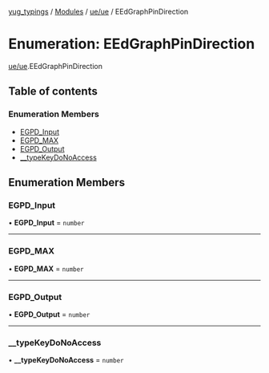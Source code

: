 [yug_typings](../README.md) / [Modules](../modules.md) / [ue/ue](../modules/ue_ue.md) / EEdGraphPinDirection

# Enumeration: EEdGraphPinDirection

[ue/ue](../modules/ue_ue.md).EEdGraphPinDirection

## Table of contents

### Enumeration Members

- [EGPD\_Input](ue_ue.EEdGraphPinDirection.md#egpd_input)
- [EGPD\_MAX](ue_ue.EEdGraphPinDirection.md#egpd_max)
- [EGPD\_Output](ue_ue.EEdGraphPinDirection.md#egpd_output)
- [\_\_typeKeyDoNoAccess](ue_ue.EEdGraphPinDirection.md#__typekeydonoaccess)

## Enumeration Members

### EGPD\_Input

• **EGPD\_Input** = `number`

___

### EGPD\_MAX

• **EGPD\_MAX** = `number`

___

### EGPD\_Output

• **EGPD\_Output** = `number`

___

### \_\_typeKeyDoNoAccess

• **\_\_typeKeyDoNoAccess** = `number`
